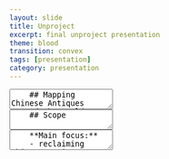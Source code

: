 ```yaml
---
layout: slide
title: Unproject
excerpt: final unproject presentation
theme: blood
transition: convex
tags: [presentation]
category: presentation
---
```

<section data-markdown>
  <textarea data-template>
    ## Mapping Chinese Antiques Around the World
    Maggie Li & Rosanna Zhou
  </textarea>
</section>

<section data-markdown>
  <textarea data-template>
    ## Scope
  </textarea>
</section>
<section data-markdown>
  <textarea data-template>
    **Main focus:**
    - reclaiming Chinese antiques scattered around the world
  </textarea>
</section>
